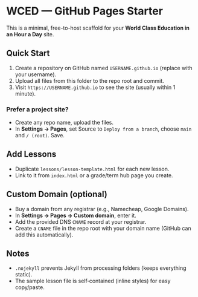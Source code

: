 # WCED — GitHub Pages Starter

This is a minimal, free-to-host scaffold for your **World Class Education in an Hour a Day** site.

## Quick Start
1. Create a repository on GitHub named `USERNAME.github.io` (replace with your username).
2. Upload all files from this folder to the repo root and commit.
3. Visit `https://USERNAME.github.io` to see the site (usually within 1 minute).

### Prefer a project site?
- Create any repo name, upload the files.
- In **Settings → Pages**, set Source to `Deploy from a branch`, choose `main` and `/ (root)`. Save.

## Add Lessons
- Duplicate `lessons/lesson-template.html` for each new lesson.
- Link to it from `index.html` or a grade/term hub page you create.

## Custom Domain (optional)
- Buy a domain from any registrar (e.g., Namecheap, Google Domains).
- In **Settings → Pages → Custom domain**, enter it.
- Add the provided DNS `CNAME` record at your registrar.
- Create a `CNAME` file in the repo root with your domain name (GitHub can add this automatically).

## Notes
- `.nojekyll` prevents Jekyll from processing folders (keeps everything static).
- The sample lesson file is self‑contained (inline styles) for easy copy/paste.
